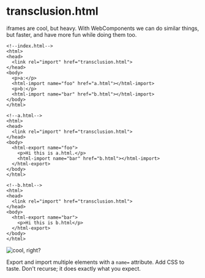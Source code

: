 # transclusion.html

iframes are cool, but heavy. With WebComponents we can do similar things, but faster, and have more fun while doing them too.

```
<!--index.html-->
<html>
<head>
  <link rel="import" href="transclusion.html">
</head>
<body>
  <p>a:</p>
  <html-import name="foo" href="a.html"></html-import>
  <p>b:</p>
  <html-import name="bar" href="b.html"></html-import>
</body>
</html>
```

```
<!--a.html-->
<html>
<head>
  <link rel="import" href="transclusion.html">
</head>
<body>
  <html-export name="foo">
    <p>Hi this is a.html.</p>
    <html-import name="bar" href="b.html"></html-import>
  </html-export>
</body>
</html>
```

```
<!--b.html-->
<html>
<head>
  <link rel="import" href="transclusion.html">
</head>
<body>
  <html-export name="bar">
    <p>Hi this is b.html</p>
  </html-export>
</body>
</html>
```

![cool, right?](https://github.com/joeltg/transclusion/raw/master/demo.png)

Export and import multiple elements with a `name=` attribute. Add CSS to taste.
Don't recurse; it does exactly what you expect.
